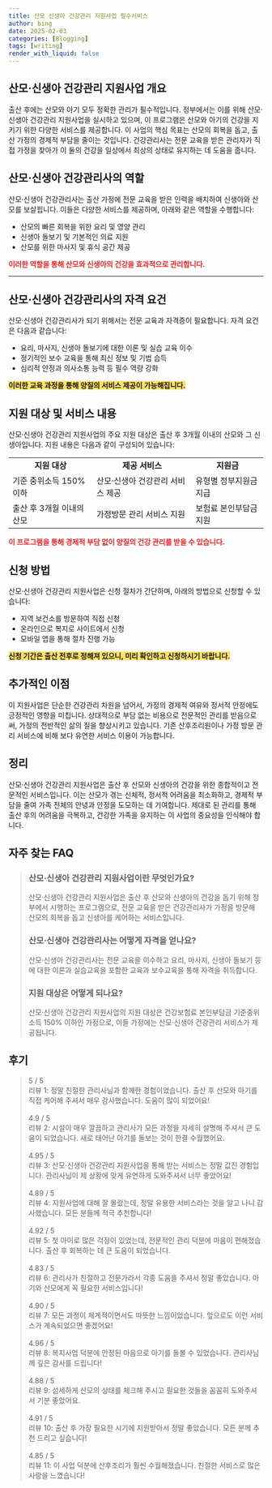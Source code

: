 ```yaml
---
title: 산모 신생아 건강관리 지원사업 필수서비스
author: bing
date: 2025-02-03
categories: [Blogging]
tags: [writing]
render_with_liquid: false
---
```



<h2 id='산모신생아건강관리지원사업개요'>산모·신생아 건강관리 지원사업 개요</h2>

<p>출산 후에는 산모와 아기 모두 정확한 관리가 필수적입니다. 정부에서는 이를 위해 산모·신생아 건강관리 지원사업을 실시하고 있으며, 이 프로그램은 산모와 아기의 건강을 지키기 위한 다양한 서비스를 제공합니다. 이 사업의 핵심 목표는 산모의 회복을 돕고, 출산 가정의 경제적 부담을 줄이는 것입니다. 건강관리사는 전문 교육을 받은 관리자가 직접 가정을 찾아가 이 둘의 건강을 일상에서 최상의 상태로 유지하는 데 도움을 줍니다.</p>

<h2 id='산모신생아건강관리사의역할'>산모·신생아 건강관리사의 역할</h2>

<p>산모·신생아 건강관리사는 출산 가정에 전문 교육을 받은 인력을 배치하여 신생아와 산모를 보살핍니다. 이들은 다양한 서비스를 제공하며, 아래와 같은 역할을 수행합니다:</p>

<ul>
    <li>산모의 빠른 회복을 위한 요리 및 영양 관리</li>
    <li>신생아 돌보기 및 기본적인 의료 지원</li>
    <li>산모를 위한 마사지 및 휴식 공간 제공</li>
</ul>

<p><b><span style="color: #ee2323;">이러한 역할을 통해 산모와 신생아의 건강을 효과적으로 관리합니다.</span></b></p>

<hr />

<h2 id='산모신생아건강관리사의자격요건'>산모·신생아 건강관리사의 자격 요건</h2>

<p>산모·신생아 건강관리사가 되기 위해서는 전문 교육과 자격증이 필요합니다. 자격 요건은 다음과 같습니다:</p>

<ul>
    <li>요리, 마사지, 신생아 돌보기에 대한 이론 및 실습 교육 이수</li>
    <li>정기적인 보수 교육을 통해 최신 정보 및 기법 습득</li>
    <li>심리적 안정과 의사소통 능력 등 필수 역량 강화</li>
</ul>

<p><b><span style="background-color: #ffe066;">이러한 교육 과정을 통해 양질의 서비스 제공이 가능해집니다.</span></b></p>

<h2 id='지원대상'>지원 대상 및 서비스 내용</h2>

<p>산모·신생아 건강관리 지원사업의 주요 지원 대상은 출산 후 3개월 이내의 산모와 그 신생아입니다. 지원 내용은 다음과 같이 구성되어 있습니다:</p>

<table>
    <tr>
        <td style="text-align: center; height: 17px;"><b>지원 대상</b></td>
        <td style="text-align: center; height: 17px;"><b>제공 서비스</b></td>
        <td style="text-align: center; height: 17px;"><b>지원금</b></td>
    </tr>
    <tr>
        <td>기준 중위소득 150% 이하</td>
        <td>산모·신생아 건강관리 서비스 제공</td>
        <td>유형별 정부지원금 지급</td>
    </tr>
    <tr>
        <td>출산 후 3개월 이내의 산모</td>
        <td>가정방문 관리 서비스 지원</td>
        <td>보험료 본인부담금 지원</td>
    </tr>
</table>

<p><b><span style="color: #ee2323;">이 프로그램을 통해 경제적 부담 없이 양질의 건강 관리를 받을 수 있습니다.</span></b></p>

<h2 id='신청방법'>신청 방법</h2>

<p>산모·신생아 건강관리 지원사업은 신청 절차가 간단하며, 아래의 방법으로 신청할 수 있습니다:</p>

<ul>
    <li>지역 보건소를 방문하여 직접 신청</li>
    <li>온라인으로 복지로 사이트에서 신청</li>
    <li>모바일 앱을 통해 절차 진행 가능</li>
</ul>

<p><b><span style="background-color: #ffe066;">신청 기간은 출산 전후로 정해져 있으니, 미리 확인하고 신청하시기 바랍니다.</span></b></p>

<h2 id='추가적인이점'>추가적인 이점</h2>

<p>이 지원사업은 단순한 건강관리 차원을 넘어서, 가정의 경제적 여유와 정서적 안정에도 긍정적인 영향을 미칩니다. 상대적으로 부담 없는 비용으로 전문적인 관리를 받음으로써, 가정의 전반적인 삶의 질을 향상시키고 있습니다. 기존 산후조리원이나 가정 방문 관리 서비스에 비해 보다 유연한 서비스 이용이 가능합니다.</p>

<h2 id='정리'>정리</h2>

<p>산모·신생아 건강관리 지원사업은 출산 후 산모와 신생아의 건강을 위한 종합적이고 전문적인 서비스입니다. 이는 산모가 겪는 신체적, 정서적 어려움을 최소화하고, 경제적 부담을 줄여 가족 전체의 안녕과 안정을 도모하는 데 기여합니다. 제대로 된 관리를 통해 출산 후의 어려움을 극복하고, 건강한 가족을 유지하는 이 사업의 중요성을 인식해야 합니다.</p>


<h2 id='자주_찾는_FAQ'>자주 찾는 FAQ</h2>
<div itemscope="" itemtype="https://schema.org/FAQPage"> 
<blockquote> 
<div itemscope="" itemprop="mainEntity" itemtype="https://schema.org/Question"> 
<h3 itemprop="name">산모·신생아 건강관리 지원사업이란 무엇인가요? </h3> 
<div itemscope="" itemprop="acceptedAnswer" itemtype="https://schema.org/Answer"> 
<span itemprop="text"> 
<p>산모·신생아 건강관리 지원사업은 출산 후 산모와 신생아의 건강을 돕기 위해 정부에서 시행하는 프로그램으로, 전문 교육을 받은 건강관리사가 가정을 방문해 산모의 회복을 돕고 신생아를 케어하는 서비스입니다.</p> 
</span> 
</div> 
</div> 

<div itemscope="" itemprop="mainEntity" itemtype="https://schema.org/Question"> 
<h3 itemprop="name">산모·신생아 건강관리사는 어떻게 자격을 얻나요? </h3> 
<div itemscope="" itemprop="acceptedAnswer" itemtype="https://schema.org/Answer"> 
<span itemprop="text"> 
<p>산모·신생아 건강관리사는 전문 교육을 이수하고 요리, 마사지, 신생아 돌보기 등에 대한 이론과 실습교육을 포함한 교육과 보수교육을 통해 자격을 취득합니다.</p> 
</span> 
</div> 
</div> 

<div itemscope="" itemprop="mainEntity" itemtype="https://schema.org/Question"> 
<h3 itemprop="name">지원 대상은 어떻게 되나요? </h3> 
<div itemscope="" itemprop="acceptedAnswer" itemtype="https://schema.org/Answer"> 
<span itemprop="text"> 
<p>산모·신생아 건강관리 지원사업의 지원 대상은 건강보험료 본인부담금 기준중위소득 150% 이하인 가정으로, 이들 가정에는 산모·신생아 건강관리 서비스가 제공됩니다.</p> 
</span> 
</div> 
</div> 
</blockquote> 
</div>
<h2 id='후기'>후기</h2>
<div itemscope itemtype="https://schema.org/Product">
  <blockquote>
  <div itemprop="review" itemscope itemtype="https://schema.org/Review">
      <div itemprop="reviewRating" itemscope itemtype="https://schema.org/Rating"> <span itemprop="ratingValue">5</span> / <span itemprop="bestRating">5</span> </div>
      <span itemprop="reviewBody">리뷰 1: 정말 친절한 관리사님과 함께한 경험이었습니다. 출산 후 산모와 아기를 직접 케어해 주셔서 매우 감사했습니다. 도움이 많이 되었어요!</span>
  </div>
  <br>
  <div itemprop="review" itemscope itemtype="https://schema.org/Review">
      <div itemprop="reviewRating" itemscope itemtype="https://schema.org/Rating"> <span itemprop="ratingValue">4.9</span> / <span itemprop="bestRating">5</span> </div>
      <span itemprop="reviewBody">리뷰 2: 시설이 매우 깔끔하고 관리사가 모든 과정을 자세히 설명해 주셔서 큰 도움이 되었습니다. 새로 태어난 아기를 돌보는 것이 한결 수월했어요.</span>
  </div>
  <br>
  <div itemprop="review" itemscope itemtype="https://schema.org/Review">
      <div itemprop="reviewRating" itemscope itemtype="https://schema.org/Rating"> <span itemprop="ratingValue">4.95</span> / <span itemprop="bestRating">5</span> </div>
      <span itemprop="reviewBody">리뷰 3: 산모·신생아 건강관리 지원사업을 통해 받는 서비스는 정말 값진 경험입니다. 관리사님이 제 상황에 맞게 유연하게 도와주셔서 너무 좋았어요!</span>
  </div>
  <br>
  <div itemprop="review" itemscope itemtype="https://schema.org/Review">
      <div itemprop="reviewRating" itemscope itemtype="https://schema.org/Rating"> <span itemprop="ratingValue">4.89</span> / <span itemprop="bestRating">5</span> </div>
      <span itemprop="reviewBody">리뷰 4: 지원사업에 대해 잘 몰랐는데, 정말 유용한 서비스라는 것을 알고 나니 감사했습니다. 모든 분들께 적극 추천합니다!</span>
  </div>
  <br>
  <div itemprop="review" itemscope itemtype="https://schema.org/Review">
      <div itemprop="reviewRating" itemscope itemtype="https://schema.org/Rating"> <span itemprop="ratingValue">4.92</span> / <span itemprop="bestRating">5</span> </div>
      <span itemprop="reviewBody">리뷰 5: 첫 아이로 많은 걱정이 있었는데, 전문적인 관리 덕분에 마음이 편해졌습니다. 출산 후 회복하는 데 큰 도움이 되었습니다.</span>
  </div>
  <br>
  <div itemprop="review" itemscope itemtype="https://schema.org/Review">
      <div itemprop="reviewRating" itemscope itemtype="https://schema.org/Rating"> <span itemprop="ratingValue">4.83</span> / <span itemprop="bestRating">5</span> </div>
      <span itemprop="reviewBody">리뷰 6: 관리사가 친절하고 전문가라서 각종 도움을 주셔서 정말 좋았습니다. 아기와 산모에게 꼭 필요한 서비스입니다!</span>
  </div>
  <br>
  <div itemprop="review" itemscope itemtype="https://schema.org/Review">
      <div itemprop="reviewRating" itemscope itemtype="https://schema.org/Rating"> <span itemprop="ratingValue">4.90</span> / <span itemprop="bestRating">5</span> </div>
      <span itemprop="reviewBody">리뷰 7: 모든 과정이 체계적이면서도 따뜻한 느낌이었습니다. 앞으로도 이런 서비스가 계속되었으면 좋겠어요!</span>
  </div>
  <br>
  <div itemprop="review" itemscope itemtype="https://schema.org/Review">
      <div itemprop="reviewRating" itemscope itemtype="https://schema.org/Rating"> <span itemprop="ratingValue">4.96</span> / <span itemprop="bestRating">5</span> </div>
      <span itemprop="reviewBody">리뷰 8: 복지사업 덕분에 안정된 마음으로 아기를 돌볼 수 있었습니다. 관리사님께 깊은 감사를 드립니다!</span>
  </div>
  <br>
  <div itemprop="review" itemscope itemtype="https://schema.org/Review">
      <div itemprop="reviewRating" itemscope itemtype="https://schema.org/Rating"> <span itemprop="ratingValue">4.88</span> / <span itemprop="bestRating">5</span> </div>
      <span itemprop="reviewBody">리뷰 9: 섬세하게 산모의 상태를 체크해 주시고 필요한 것들을 꼼꼼히 도와주셔서 기분 좋았어요.</span>
  </div>
  <br>
  <div itemprop="review" itemscope itemtype="https://schema.org/Review">
      <div itemprop="reviewRating" itemscope itemtype="https://schema.org/Rating"> <span itemprop="ratingValue">4.91</span> / <span itemprop="bestRating">5</span> </div>
      <span itemprop="reviewBody">리뷰 10: 출산 후 가장 필요한 시기에 지원받아서 정말 좋았습니다. 모든 분께 추천 드리고 싶습니다!</span>
  </div>
  <br>
  <div itemprop="review" itemscope itemtype="https://schema.org/Review">
      <div itemprop="reviewRating" itemscope itemtype="https://schema.org/Rating"> <span itemprop="ratingValue">4.85</span> / <span itemprop="bestRating">5</span> </div>
      <span itemprop="reviewBody">리뷰 11: 이 사업 덕분에 산후조리가 훨씬 수월해졌습니다. 친절한 서비스로 많은 사랑을 느꼈습니다!</span>
  </div>
  </blockquote>
</div>
